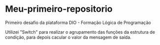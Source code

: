 # Meu-primeiro-repositorio
 Primeiro desafio da plataforma DIO - Formação Lógica de Programação
 
 Utilizei "Switch" para realizar o agrupamento das funções da estrutura de condição, para depois cacular o valor da mensagem de saída.
